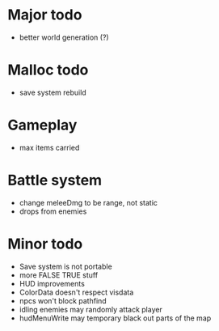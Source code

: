 Major todo
==========
* better world generation (?)

Malloc todo
===========
* save system rebuild

Gameplay
========
* max items carried

Battle system
=============
* change meleeDmg to be range, not static
* drops from enemies

Minor todo
==========

* Save system is not portable
* more FALSE TRUE stuff
* HUD improvements
* ColorData doesn't respect visdata
* npcs won't block pathfind
* idling enemies may randomly attack player
* hudMenuWrite may temporary black out parts of the map
